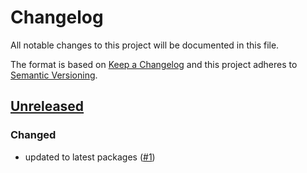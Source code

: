 # Changelog

All notable changes to this project will be documented in this file.

The format is based on [Keep a Changelog](http://keepachangelog.com/en/1.0.0/)
and this project adheres to [Semantic Versioning](http://semver.org/spec/v2.0.0.html).

## [Unreleased]

### Changed
-   updated to latest packages ([#1])

[Unreleased]: https://github.com/sleepdefic1t/ledger-vagrant/compare/master...develop
[#1]:  https://github.com/sleepdefic1t/ledger-vagrant/1
